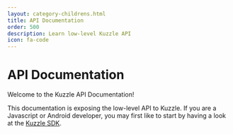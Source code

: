 ```yaml
---
layout: category-childrens.html
title: API Documentation
order: 500
description: Learn low-level Kuzzle API
icon: fa-code
---
```


# API Documentation

Welcome to the Kuzzle API Documentation!

<aside class="warning">
This documentation is exposing the low-level API to Kuzzle.  
If you are a Javascript or Android developer, you may first like to start by having a look at the <a href="{{ site_url }}{{{ site_base_path }}}sdk-reference">Kuzzle SDK</a>.
</aside>
